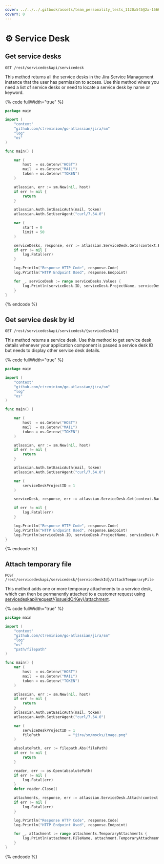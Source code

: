 ```yaml
---
cover: ../../../.gitbook/assets/team_personality_tests_1120x545@2x-1560x760.jpeg
coverY: 0
---
```


# ⚙ Service Desk

## Get service desks

`GET /rest/servicedeskapi/servicedesk`

This method returns all the service desks in the Jira Service Management instance that the user has permission to access. Use this method where you need a list of service desks or need to locate a service desk by name or keyword.

{% code fullWidth="true" %}
```go
package main

import (
	"context"
	"github.com/ctreminiom/go-atlassian/jira/sm"
	"log"
	"os"
)

func main() {

	var (
		host  = os.Getenv("HOST")
		mail  = os.Getenv("MAIL")
		token = os.Getenv("TOKEN")
	)

	atlassian, err := sm.New(nil, host)
	if err != nil {
		return
	}

	atlassian.Auth.SetBasicAuth(mail, token)
	atlassian.Auth.SetUserAgent("curl/7.54.0")

	var (
		start = 0
		limit = 50
	)

	serviceDesks, response, err := atlassian.ServiceDesk.Gets(context.Background(), start, limit)
	if err != nil {
		log.Fatal(err)
	}

	log.Println("Response HTTP Code", response.Code)
	log.Println("HTTP Endpoint Used", response.Endpoint)

	for _, serviceDesk := range serviceDesks.Values {
		log.Println(serviceDesk.ID, serviceDesk.ProjectName, serviceDesk.ProjectKey)
	}
}
```
{% endcode %}

## Get service desk by id

`GET /rest/servicedeskapi/servicedesk/{serviceDeskId}`

This method returns a service desk. Use this method to get service desk details whenever your application component is passed a service desk ID but needs to display other service desk details.

{% code fullWidth="true" %}
```go
package main

import (
	"context"
	"github.com/ctreminiom/go-atlassian/jira/sm"
	"log"
	"os"
)

func main() {

	var (
		host  = os.Getenv("HOST")
		mail  = os.Getenv("MAIL")
		token = os.Getenv("TOKEN")
	)

	atlassian, err := sm.New(nil, host)
	if err != nil {
		return
	}

	atlassian.Auth.SetBasicAuth(mail, token)
	atlassian.Auth.SetUserAgent("curl/7.54.0")

	var (
		serviceDeskProjectID = 1
	)

	serviceDesk, response, err := atlassian.ServiceDesk.Get(context.Background(), serviceDeskProjectID)

	if err != nil {
		log.Fatal(err)
	}

	log.Println("Response HTTP Code", response.Code)
	log.Println("HTTP Endpoint Used", response.Endpoint)
	log.Println(serviceDesk.ID, serviceDesk.ProjectName, serviceDesk.ProjectKey)
}
```
{% endcode %}

## Attach temporary file

`POST /rest/servicedeskapi/servicedesk/{serviceDeskId}/attachTemporaryFile`

This method adds one or more temporary attachments to a service desk, which can then be permanently attached to a customer request using [servicedeskapi/request/{issueIdOrKey}/attachment](https://developer.atlassian.com/cloud/jira/service-desk/rest/api-group-servicedesk/#api-rest-servicedeskapi-servicedesk-servicedeskid-attachtemporaryfile-post).

{% code fullWidth="true" %}
```go
package main

import (
	"context"
	"github.com/ctreminiom/go-atlassian/jira/sm"
	"log"
	"os"
	"path/filepath"
)

func main() {
	var (
		host  = os.Getenv("HOST")
		mail  = os.Getenv("MAIL")
		token = os.Getenv("TOKEN")
	)

	atlassian, err := sm.New(nil, host)
	if err != nil {
		return
	}
	atlassian.Auth.SetBasicAuth(mail, token)
	atlassian.Auth.SetUserAgent("curl/7.54.0")

	var (
		serviceDeskProjectID = 1
		filePath             = "jira/sm/mocks/image.png"
	)

	absolutePath, err := filepath.Abs(filePath)
	if err != nil {
		return
	}

	reader, err := os.Open(absolutePath)
	if err != nil {
		log.Fatal(err)
	}
	defer reader.Close()

	attachments, response, err := atlassian.ServiceDesk.Attach(context.Background(), serviceDeskProjectID, filePath, reader)
	if err != nil {
		log.Fatal(err)
	}

	log.Println("Response HTTP Code", response.Code)
	log.Println("HTTP Endpoint Used", response.Endpoint)

	for _, attachment := range attachments.TemporaryAttachments {
		log.Println(attachment.FileName, attachment.TemporaryAttachmentID)
	}
}
```
{% endcode %}
